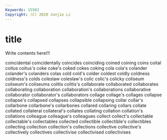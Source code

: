 ```yaml
---
Keywords: 15583
Copyright: (C) 2020 Junjie Li
---
```


# title

Write contents here!!!

coincidental 
coincidentally 
coincides 
coinciding 
coined 
coining 
coins 
coital
coitus 
coitus's 
coke 
coke's 
coked 
cokes 
coking 
cola 
cola's 
colander
colander's 
colanders 
colas 
cold 
cold's 
colder 
coldest 
coldly 
coldness 
coldness's
colds 
coleslaw 
coleslaw's 
colic 
colic's 
colicky 
coliseum 
coliseum's 
coliseums 
colitis
colitis's 
collaborate 
collaborated 
collaborates 
collaborating 
collaboration 
collaboration's 
collaborations 
collaborative 
collaborator
collaborator's 
collaborators 
collage 
collage's 
collages 
collapse 
collapse's 
collapsed 
collapses 
collapsible
collapsing 
collar 
collar's 
collarbone 
collarbone's 
collarbones 
collared 
collaring 
collars 
collate
collated 
collateral 
collateral's 
collates 
collating 
collation 
collation's 
collations 
colleague 
colleague's
colleagues 
collect 
collect's 
collectable 
collectable's 
collectables 
collected 
collectible 
collectible's 
collectibles
collecting 
collection 
collection's 
collections 
collective 
collective's 
collectively 
collectives 
collectivise 
collectivised
collectivises 
